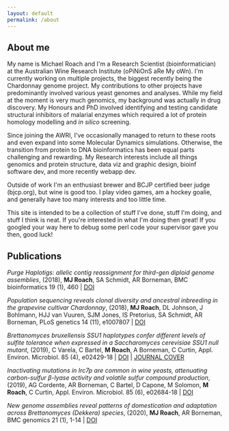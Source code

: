 ```yaml
---
layout: default
permalink: /about
---
```


## About me

My name is Michael Roach and I'm a Research Scientist (bioinformatician) at the Australian Wine Research Institute (oPiNiOnS aRe My oWn).
I'm currently working on multiple projects, the biggest recently being the Chardonnay genome project. 
My contributions to other projects have predominantly involved various yeast genomes and analyses.
While my field at the moment is very much genomics, my background was actually in drug discovery. 
My Honours and PhD involved identifying and testing candidate structural inhibitors of malarial enzymes which required a lot of protein homology modelling and _in silico_ screening.

Since joining the AWRI, I've occasionally managed to return to these roots and even expand into some Molecular Dynamics simulations.
Otherwise, the transition from protein to DNA bioinformatics has been equal parts challenging and rewarding.
My Research interests include all things genomics and protein structure, data viz and graphic design, bioinf software dev, and more recently webapp dev.

Outside of work I'm an enthusiast brewer and BCJP certified beer judge (bjcp.org), but wine is good too.
I play video games, am a hockey goalie, and generally have too many interests and too little time.

This site is intended to be a collection of stuff I've done, stuff I'm doing, and stuff I think is neat. 
If you're interested in what I'm doing then great!
If you googled your way here to debug some perl code your supervisor gave you then, good luck!


## Publications

_Purge Haplotigs: allelic contig reassignment for third-gen diploid genome assemblies_,
(2018),
__MJ Roach__, SA Schmidt, AR Borneman,
BMC bioinformatics 19 (1), 460 | 
[DOI](https://doi.org/10.1186/s12859-018-2485-7)


_Population sequencing reveals clonal diversity and ancestral inbreeding in the grapevine cultivar Chardonnay_,
(2018),
__MJ Roach__, DL Johnson, J Bohlmann, HJJ van Vuuren, SJM Jones, IS Pretorius, SA Schmidt, AR Borneman,
PLoS genetics 14 (11), e1007807 | 
[DOI](https://doi.org/10.1371/journal.pgen.1007807)


_Brettanomyces bruxellensis SSU1 haplotypes confer different levels of sulfite tolerance when expressed in a Saccharomyces cerevisiae SSU1 null mutant_,
(2019),
C Varela, C Bartel, __M Roach__, A Borneman, C Curtin,
Appl. Environ. Microbiol. 85 (4), e02429-18 | 
[DOI](https://doi.org/10.1128/AEM.02429-18) | [JOURNAL COVER](https://aem.asm.org/content/85/4.cover-expansion)


_Inactivating mutations in Irc7p are common in wine yeasts, attenuating carbon-sulfur β-lyase activity and volatile sulfur compound production_,
(2019),
AG Cordente, AR Borneman, C Bartel, D Capone, M Solomon, __M Roach__, C Curtin,
Appl. Environ. Microbiol. 85 (6), e02684-18 | 
[DOI](https://doi.org/10.1128/AEM.02684-18)


_New genome assemblies reveal patterns of domestication and adaptation across Brettanomyces (Dekkera) species_,
(2020),
__MJ Roach__, AR Borneman,
BMC genomics 21 (1), 1-14 | 
[DOI](https://doi.org/10.1186/s12864-020-6595-z)




